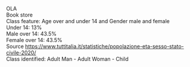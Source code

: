 OLA \
Book store \
Class feature: Age over and under 14 and Gender male and female \
Under 14: 13% \
Male over 14: 43.5% \
Female over 14: 43.5% \
Source https://www.tuttitalia.it/statistiche/popolazione-eta-sesso-stato-civile-2020/ \
Class identified: Adult Man - Adult Woman - Child
